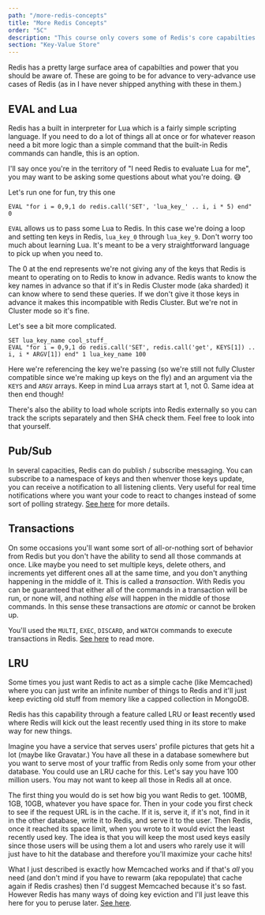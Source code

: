 ```yaml
---
path: "/more-redis-concepts"
title: "More Redis Concepts"
order: "5C"
description: "This course only covers some of Redis's core capabilties but there a few more use cases a developer should know about Redis."
section: "Key-Value Store"
---
```


Redis has a pretty large surface area of capabilties and power that you should be aware of. These are going to be for advance to very-advance use cases of Redis (as in I have never shipped anything with these in them.)

## EVAL and Lua

Redis has a built in interpreter for Lua which is a fairly simple scripting language. If you need to do a lot of things all at once or for whatever reason need a bit more logic than a simple command that the built-in Redis commands can handle, this is an option.

I'll say once you're in the territory of "I need Redis to evaluate Lua for me", you may want to be asking some questions about what you're doing. 😅

Let's run one for fun, try this one

```redis
EVAL "for i = 0,9,1 do redis.call('SET', 'lua_key_' .. i, i * 5) end" 0
```

`EVAL` allows us to pass some Lua to Redis. In this case we're doing a loop and setting ten keys in Redis, `lua_key_0` through `lua_key_9`. Don't worry too much about learning Lua. It's meant to be a very straightforward language to pick up when you need to.

The 0 at the end represents we're not giving any of the keys that Redis is meant to operating on to Redis to know in advance. Redis wants to know the key names in advance so that if it's in Redis Cluster mode (aka sharded) it can know where to send these queries. If we don't give it those keys in advance it makes this incompatible with Redis Cluster. But we're not in Cluster mode so it's fine.

Let's see a bit more complicated.

```redis
SET lua_key_name cool_stuff_
EVAL "for i = 0,9,1 do redis.call('SET', redis.call('get', KEYS[1]) .. i, i * ARGV[1]) end" 1 lua_key_name 100
```

Here we're referencing the key we're passing (so we're still not fully Cluster compatible since we're making up keys on the fly) and an argument via the `KEYS` and `ARGV` arrays. Keep in mind Lua arrays start at 1, not 0. Same idea at then end though!

There's also the ability to load whole scripts into Redis externally so you can track the scripts separately and then SHA check them. Feel free to look into that yourself.

## Pub/Sub

In several capacities, Redis can do publish / subscribe messaging. You can subscribe to a namespace of keys and then whenver those keys update, you can receive a notification to all listening clients. Very useful for real time notifications where you want your code to react to changes instead of some sort of polling strategy. [See here][pubsub] for more details.

## Transactions

On some occasions you'll want some sort of all-or-nothing sort of behavior from Redis but you don't have the ability to send all those commands at once. Like maybe you need to set multiple keys, delete others, and increments yet different ones all at the same time, and you don't anything happening in the middle of it. This is called a _transaction_. With Redis you can be guaranteed that either all of the commands in a transaction will be run, or none will, and nothing _else_ will happen in the middle of those commands. In this sense these transactions are _atomic_ or cannot be broken up.

You'll used the `MULTI`, `EXEC`, `DISCARD`, and `WATCH` commands to execute transactions in Redis. [See here][transactions] to read more.

## LRU

Some times you just want Redis to act as a simple cache (like Memcached) where you can just write an infinite number of things to Redis and it'll just keep evicting old stuff from memory like a capped collection in MongoDB.

Redis has this capability through a feature called LRU or **l**east **r**ecently **u**sed where Redis will kick out the least recently used thing in its store to make way for new things.

Imagine you have a service that serves users' profile pictures that gets hit a lot (maybe like Gravatar.) You have all these in a database somewhere but you want to serve most of your traffic from Redis only some from your other database. You could use an LRU cache for this. Let's say you have 100 million users. You may not want to keep all those in Redis all at once.

The first thing you would do is set how big you want Redis to get. 100MB, 1GB, 10GB, whatever you have space for. Then in your code you first check to see if the request URL is in the cache. If it is, serve it, if it's not, find in it in the other database, write it to Redis, and serve it to the user. Then Redis, once it reached its space limit, when you wrote to it would evict the least recently used key. The idea is that you will keep the most used keys easily since those users will be using them a lot and users who rarely use it will just have to hit the database and therefore you'll maximize your cache hits!

What I just described is exactly how Memcached works and if that's _all_ you need (and don't mind if you have to rewarm (aka repopulate) that cache again if Redis crashes) then I'd suggest Memcached because it's so fast. However Redis has many ways of doing key eviction and I'll just leave this here for you to peruse later. [See here][lru].

[pubsub]: https://redis.io/topics/notifications
[transactions]: https://redis.io/topics/transactions
[lru]: https://redis.io/topics/lru-cache
